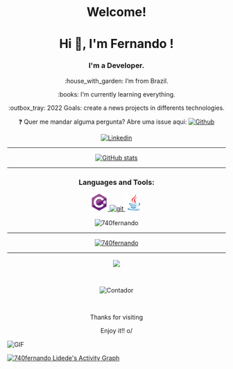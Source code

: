 
 <h1 align="center"><strong>Welcome!</strong></h1>

<h1 align="center">Hi 👋, I'm Fernando !</h1>
<h3 align="center">I'm a Developer.</h3> 


<p align="center">:house_with_garden: I’m from Brazil. </p>

<p align="center">:books: I’m currently learning everything. </p>

<p align="center"> :outbox_tray: 2022 Goals: create a news projects in differents technologies.  </p>

<p align="center">  
 ❓  Quer me mandar alguma pergunta? Abre uma issue aqui:  
  <a href="https://github.com/740fernando/740fernando/issues">
<img src="https://badgen.net/github/open-issues/740fernando/740fernando?color=1dd3d6" alt="Github">
</a>
</p>

<p align="center">  
 <a href="https://www.linkedin.com/in/fernando-luiz-de-souza-vieira-842890153/">
 <img src="https://img.shields.io/badge/-LinkedIn-blue?style=flat-square&logo=Linkedin&logoColor=white&link=https://www.linkedin.com/in/fernando-luiz-de-souza-vieira-842890153" alt="Linkedin">
</p>



----------------------------------------------------------------------------------
 <p align="center">  
  <a href="https://github.com/740fernando/github-readme-stats/">
   <img src="https://github-readme-stats.vercel.app/api?username=740fernando" alt="GitHub stats">
  </a>
</p>

----------------------------------------------------------------------------------



<h3 align="center">Languages and Tools:</h3>
<p align="center"> <a href="https://www.w3schools.com/cs/" target="_blank"> <img src="https://raw.githubusercontent.com/devicons/devicon/master/icons/csharp/csharp-original.svg" alt="csharp" width="40" height="40"/> </a> <a href="https://git-scm.com/" target="_blank"> <img src="https://www.vectorlogo.zone/logos/git-scm/git-scm-icon.svg" alt="git" width="40" height="40"/> </a> <a href="https://www.java.com" target="_blank"> <img src="https://raw.githubusercontent.com/devicons/devicon/master/icons/java/java-original.svg" alt="java" width="40" height="40"/> </a> </p>



<p align="center"><img align="center" src="https://github-readme-stats.vercel.app/api/top-langs?username=740fernando&show_icons=true&locale=en&layout=compact" alt="740fernando" /></p>

----------------------------------------------------------------------------------

<p align="center"> <a href="https://github.com/ryo-ma/github-profile-trophy"><img src="https://github-profile-trophy.vercel.app/?username=740fernando" alt="740fernando" /></a> </p>

----------------------------------------------------------------------------------

<p align="center"> 
<img align="center" src=https://github.com/TheDudeThatCode/TheDudeThatCode/blob/master/Assets/Earth.gif width="30">
</p>

<br>

<p align="center">  
 <img src="https://visitor-badge.laobi.icu/badge?page_id=740fernando.740fernando" alt="Contador">
</p>

<br>

<p align="center">  
Thanks for visiting
</p>
<p align="center">  
Enjoy it!! o/
</p>


<img align="center" alt="GIF" src="https://github.com/abhisheknaiidu/abhisheknaiidu/blob/master/code.gif?raw=true" width="900" height="900" />




<a align="center" href="https://github.com/740fernando/github-readme-activity-graph"><img alt="740fernando Lidede's Activity Graph" src="https://activity-graph.herokuapp.com/graph?username=740fernando&bg_color=1c041c&color=de34eb&line=5BCDEC&point=FFFFFF&hide_border=false" /></a>


